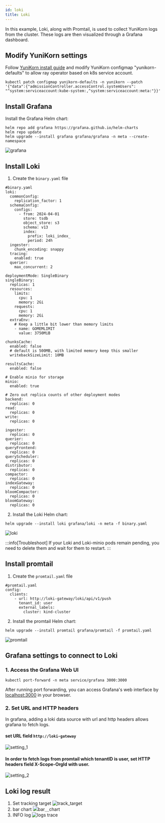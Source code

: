 ```yaml
---
id: loki
title: Loki
---
```


<!--
Licensed to the Apache Software Foundation (ASF) under one
or more contributor license agreements.  See the NOTICE file
distributed with this work for additional information
regarding copyright ownership.  The ASF licenses this file
to you under the Apache License, Version 2.0 (the
"License"); you may not use this file except in compliance
with the License.  You may obtain a copy of the License at

  http://www.apache.org/licenses/LICENSE-2.0

Unless required by applicable law or agreed to in writing,
software distributed under the License is distributed on an
"AS IS" BASIS, WITHOUT WARRANTIES OR CONDITIONS OF ANY
KIND, either express or implied.  See the License for the
specific language governing permissions and limitations
under the License.
-->

In this example, Loki, along with Promtail, is used to collect YuniKorn logs from the cluster. These logs are then visualized through a Grafana dashboard.

## Modify YuniKorn settings
Follow [YuniKorn install guide](https://yunikorn.apache.org/docs/) and modify YuniKorn configmap "yunikorn-defaults" to allow ray operator based on k8s service account.
```
kubectl patch configmap yunikorn-defaults -n yunikorn --patch '{"data":{"admissionController.accessControl.systemUsers": "^system:serviceaccount:kube-system:,^system:serviceaccount:meta:"}}' 
```

## Install Grafana 
Install the Grafana Helm chart:
```
helm repo add grafana https://grafana.github.io/helm-charts
helm repo update
helm upgrade --install grafana grafana/grafana -n meta --create-namespace
```
![grafana](../../assets/grafana.png)

## Install Loki
1. Create the `binary.yaml` file
```
#binary.yaml
loki:
  commonConfig:
    replication_factor: 1
  schemaConfig:
    configs:
      - from: 2024-04-01
        store: tsdb
        object_store: s3
        schema: v13
        index:
          prefix: loki_index_
          period: 24h
  ingester:
    chunk_encoding: snappy
  tracing:
    enabled: true
  querier:
    max_concurrent: 2

deploymentMode: SingleBinary
singleBinary:
  replicas: 1
  resources:
    limits:
      cpu: 1
      memory: 2Gi
    requests:
      cpu: 1
      memory: 2Gi
  extraEnv:
    # Keep a little bit lower than memory limits
    - name: GOMEMLIMIT
      value: 3750MiB

chunksCache:
  enabled: false
  # default is 500MB, with limited memory keep this smaller
  writebackSizeLimit: 10MB

resultsCache:
  enabled: false

# Enable minio for storage
minio:
  enabled: true

# Zero out replica counts of other deployment modes
backend:
  replicas: 0
read:
  replicas: 0
write:
  replicas: 0

ingester:
  replicas: 0
querier:
  replicas: 0
queryFrontend:
  replicas: 0
queryScheduler:
  replicas: 0
distributor:
  replicas: 0
compactor:
  replicas: 0
indexGateway:
  replicas: 0
bloomCompactor:
  replicas: 0
bloomGateway:
  replicas: 0
```
2. Install the Loki Helm chart:
```
helm upgrade --install loki grafana/loki -n meta -f binary.yaml
```
![loki](../../assets/loki.png)


:::info[Troubleshoot]
If your Loki and Loki-minio pods remain pending, you need to delete them and wait for them to restart.
:::

## Install promtail
1. Create the `promtail.yaml` file
```
#promtail.yaml
config:
  clients:
    - url: http://loki-gateway/loki/api/v1/push
      tenant_id: user
      external_labels:
        cluster: kind-cluster
```
2. Install the promtail Helm chart:
```
helm upgrade --install promtail grafana/promtail -f promtail.yaml
```
![promtail](../../assets/promtail.png)

## Grafana settings to connect to Loki
### 1. Access the Grafana Web UI
```
kubectl port-forward -n meta service/grafana 3000:3000
```
After running port forwarding, you can access Grafana's web interface by [localhost:3000](http://localhost:3000) in your browser.

### 2. Set URL and HTTP headers
In grafana, adding a loki data source with url and http headers allows grafana to fetch logs.

#### set URL field `http://loki-gateway`
![setting_1](../../assets/grafana_loki_setting_1.png)

#### In order to fetch logs from promtail which tenantID is user, set HTTP headers field X-Scope-OrgId with user.
![setting_2](../../assets/grafana_loki_setting_2.png)

## Loki log result
1. Set tracking target
![track_target](../../assets/loki_track_tg.png)
2. bar chart
![bar＿chart](../../assets/loki_log_1.png)
3. INFO log
![logs trace](../../assets/loki_log_2.png)
